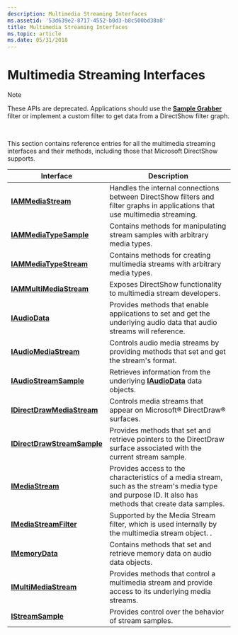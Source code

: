 ```yaml
---
description: Multimedia Streaming Interfaces
ms.assetid: '53d639e2-8717-4552-b0d3-b8c500bd38a8'
title: Multimedia Streaming Interfaces
ms.topic: article
ms.date: 05/31/2018
---
```


# Multimedia Streaming Interfaces

> [!Note]  
> These APIs are deprecated. Applications should use the [**Sample Grabber**](sample-grabber-filter.md) filter or implement a custom filter to get data from a DirectShow filter graph.

 

This section contains reference entries for all the multimedia streaming interfaces and their methods, including those that Microsoft DirectShow supports.



| Interface                                                  | Description                                                                                                                                             |
|------------------------------------------------------------|---------------------------------------------------------------------------------------------------------------------------------------------------------|
| [**IAMMediaStream**](/previous-versions/windows/desktop/api/amstream/nn-amstream-iammediastream)                   | Handles the internal connections between DirectShow filters and filter graphs in applications that use multimedia streaming.                            |
| [**IAMMediaTypeSample**](/previous-versions/windows/desktop/api/amstream/nn-amstream-iammediatypesample)           | Contains methods for manipulating stream samples with arbitrary media types.                                                                            |
| [**IAMMediaTypeStream**](/previous-versions/windows/desktop/api/amstream/nn-amstream-iammediatypestream)           | Contains methods for creating multimedia streams with arbitrary media types.                                                                            |
| [**IAMMultiMediaStream**](/previous-versions/windows/desktop/api/amstream/nn-amstream-iammultimediastream)         | Exposes DirectShow functionality to multimedia stream developers.                                                                                       |
| [**IAudioData**](/previous-versions/windows/desktop/api/austream/nn-austream-iaudiodata)                           | Provides methods that enable applications to set and get the underlying audio data that audio streams will reference.                                   |
| [**IAudioMediaStream**](/previous-versions/windows/desktop/api/austream/nn-austream-iaudiomediastream)             | Controls audio media streams by providing methods that set and get the stream's format.                                                                 |
| [**IAudioStreamSample**](/previous-versions/windows/desktop/api/austream/nn-austream-iaudiostreamsample)           | Retrieves information from the underlying [**IAudioData**](/previous-versions/windows/desktop/api/austream/nn-austream-iaudiodata) data objects.                                                                |
| [**IDirectDrawMediaStream**](/previous-versions/windows/desktop/api/ddstream/nn-ddstream-idirectdrawmediastream)   | Controls media streams that appear on Microsoft® DirectDraw® surfaces.                                                                                  |
| [**IDirectDrawStreamSample**](/previous-versions/windows/desktop/api/ddstream/nn-ddstream-idirectdrawstreamsample) | Provides methods that set and retrieve pointers to the DirectDraw surface associated with the current stream sample.                                    |
| [**IMediaStream**](/previous-versions/windows/desktop/api/mmstream/nn-mmstream-imediastream)                       | Provides access to the characteristics of a media stream, such as the stream's media type and purpose ID. It also has methods that create data samples. |
| [**IMediaStreamFilter**](/previous-versions/windows/desktop/api/amstream/nn-amstream-imediastreamfilter)           | Supported by the Media Stream filter, which is used internally by the multimedia stream object. .                                                       |
| [**IMemoryData**](/previous-versions/windows/desktop/api/austream/nn-austream-imemorydata)                         | Contains methods that set and retrieve memory data on audio data objects.                                                                               |
| [**IMultiMediaStream**](/previous-versions/windows/desktop/api/mmstream/nn-mmstream-imultimediastream)             | Provides methods that control a multimedia stream and provide access to its underlying media streams.                                                   |
| [**IStreamSample**](/previous-versions/windows/desktop/api/mmstream/nn-mmstream-istreamsample)                     | Provides control over the behavior of stream samples.                                                                                                   |



 

 

 



